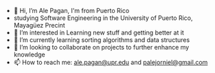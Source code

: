 - 👋 Hi, I’m Ale Pagan, I'm from Puerto Rico
-    studying Software Engineering in the University of Puerto Rico, Mayagüez Precint
- 👀 I’m interested in Learning new stuff and getting better at it
- 🌱 I’m currently learning sorting algorithms and data structures
- 💞️ I’m looking to collaborate on projects to further enhance my knowledge
- 📫 How to reach me: ale.pagan@upr.edu and palejorniel@gmail.com

<!---
print-Eruki/print-Eruki is a ✨ special ✨ repository because its `README.md` (this file) appears on your GitHub profile.
You can click the Preview link to take a look at your changes.
--->
